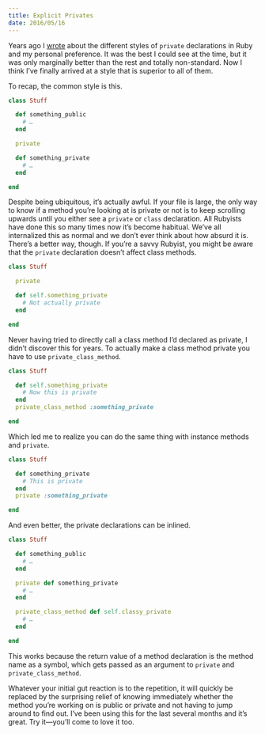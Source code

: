 ```yaml
---
title: Explicit Privates
date: 2016/05/16
---
```


Years ago I [wrote][old post] about the different styles of `private` declarations in Ruby and my personal preference. It was the best I could see at the time, but it was only marginally better than the rest and totally non-standard. Now I think I’ve finally arrived at a style that is superior to all of them.

To recap, the common style is this.

```ruby
class Stuff

  def something_public
    # …
  end

  private

  def something_private
    # …
  end

end
```

Despite being ubiquitous, it’s actually awful. If your file is large, the only way to know if a method you’re looking at is private or not is to keep scrolling upwards until you either see a `private` or `class` declaration. All Rubyists have done this so many times now it’s become habitual. We’ve all internalized this as normal and we don’t ever think about how absurd it is. There’s a better way, though. If you’re a savvy Rubyist, you might be aware that the `private` declaration doesn’t affect class methods.

```ruby
class Stuff

  private

  def self.something_private
    # Not actually private
  end

end
```

Never having tried to directly call a class method I’d declared as private, I didn’t discover this for years. To actually make a class method private you have to use `private_class_method`.

```ruby
class Stuff

  def self.something_private
    # Now this is private
  end
  private_class_method :something_private

end
```

Which led me to realize you can do the same thing with instance methods and `private`.

```ruby
class Stuff

  def something_private
    # This is private
  end
  private :something_private

end
```

And even better, the private declarations can be inlined.

```ruby
class Stuff

  def something_public
    # …
  end

  private def something_private
    # …
  end

  private_class_method def self.classy_private
    # …
  end

end
```

This works because the return value of a method declaration is the method name as a symbol, which gets passed as an argument to `private` and `private_class_method`.

Whatever your initial gut reaction is to the repetition, it will quickly be replaced by the surprising relief of knowing immediately whether the method you’re working on is public or private and not having to jump around to find out. I’ve been using this for the last several months and it’s great. Try it—you’ll come to love it too.

[old post]: /adjusting-your-privates-in-public
